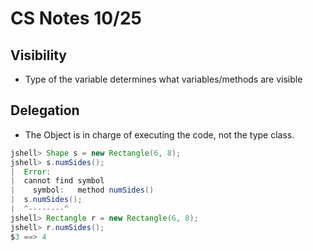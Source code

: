 # CS Notes 10/25

## Visibility

- Type of the variable determines what variables/methods are visible

## Delegation

- The Object is in charge of executing the code, not the type class.

```java
jshell> Shape s = new Rectangle(6, 8);
jshell> s.numSides();
|  Error:
|  cannot find symbol
|    symbol:   method numSides()
|  s.numSides();
|  ^--------^
jshell> Rectangle r = new Rectangle(6, 8);
jshell> r.numSides();
$3 ==> 4
```
